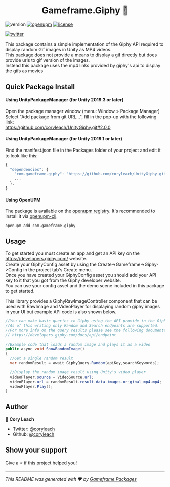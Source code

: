 <h1 align="center">Gameframe.Giphy 👋</h1>

<!-- BADGE-START -->
![version](https://img.shields.io/github/package-json/v/coryleach/UnityGiphy)
[![openupm](https://img.shields.io/npm/v/com.gameframe.giphy?label=openupm&amp;registry_uri=https://package.openupm.com)](https://openupm.com/packages/com.gameframe.giphy/)
[![license](https://img.shields.io/github/license/coryleach/UnityGiphy)](https://github.com/coryleach/UnityGiphy/blob/master/LICENSE)

[![twitter](https://img.shields.io/twitter/follow/coryleach.svg?style=social)](https://twitter.com/coryleach)
<!-- BADGE-END -->

This package contains a simple implementation of the Giphy API required to display random Gif images in Unity as MP4 videos.  
This package does not provide a means to display a gif directly but does provide urls to gif version of the images.  
Instead this package uses the mp4 links provided by giphy's api to display the gifs as movies

## Quick Package Install

#### Using UnityPackageManager (for Unity 2019.3 or later)
Open the package manager window (menu: Window > Package Manager)<br/>
Select "Add package from git URL...", fill in the pop-up with the following link:<br/>
https://github.com/coryleach/UnityGiphy.git#2.0.0<br/>

#### Using UnityPackageManager (for Unity 2019.1 or later)

Find the manifest.json file in the Packages folder of your project and edit it to look like this:
```js
{
  "dependencies": {
    "com.gameframe.giphy": "https://github.com/coryleach/UnityGiphy.git#2.0.0",
    ...
  },
}
```

<!-- DOC-START -->
<!-- 
Changes between 'DOC START' and 'DOC END' will not be modified by readme update scripts
-->

#### Using OpenUPM

The package is available on the [openupm registry](https://openupm.com/packages/com.gameframe.giphy/). It's recommended to install it via [openupm-cli](https://github.com/openupm/openupm-cli#openupm-cli).

```
openupm add com.gameframe.giphy
```


## Usage

To get started you must create an app and get an API key on the https://developers.giphy.com/ website.<br />
Create your GiphyConfig asset by using the Create->Gameframe->Giphy->Config in the project tab's Create menu.<br />
Once you have created your GiphyConfig asset you should add your API key to it that you got from the Giphy developer website.<br />
You can use your config asset and the demo scene included in this package to get started.

This library provides a GiphyRawImageController component that can be used with RawImage and VideoPlayer
for displaying random giphy images in your UI but example API code is also shown below.

```C#
//You can make basic queries to Giphy using the API provide in the GiphyQuery class.
//As of this writing only Random and Search endpoints are supported.
//For more info on the query results please see the following documentation
// https://developers.giphy.com/docs/api/endpoint

//Example code that loads a random image and plays it as a video
public async void ShowRandomImage()
{
  //Get a single random result
  var randomResult = await GiphyQuery.Random(apiKey,searchKeywords);

  //Display the random image result using Unity's video player
  videoPlayer.source = VideoSource.url;
  videoPlayer.url = randomResult.result.data.images.original_mp4.mp4;
  videoPlayer.Play();
}
```

<!-- DOC-END -->

## Author

👤 **Cory Leach**

* Twitter: [@coryleach](https://twitter.com/coryleach)
* Github: [@coryleach](https://github.com/coryleach)


## Show your support

Give a ⭐️ if this project helped you!

***
_This README was generated with ❤️ by [Gameframe.Packages](https://github.com/coryleach/unitypackages)_
